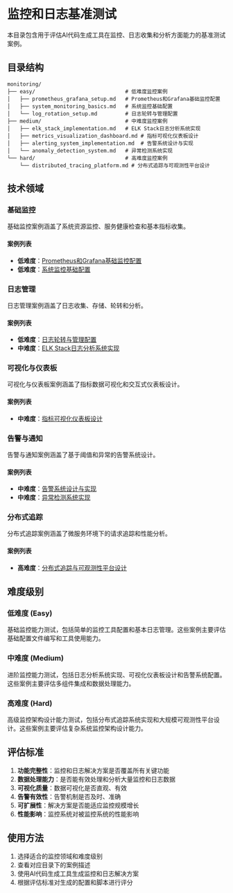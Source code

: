 # 监控和日志基准测试

本目录包含用于评估AI代码生成工具在监控、日志收集和分析方面能力的基准测试案例。

## 目录结构

```
monitoring/
├── easy/                             # 低难度监控案例
│   ├── prometheus_grafana_setup.md   # Prometheus和Grafana基础监控配置
│   ├── system_monitoring_basics.md   # 系统监控基础配置
│   └── log_rotation_setup.md         # 日志轮转与管理配置
├── medium/                           # 中难度监控案例
│   ├── elk_stack_implementation.md   # ELK Stack日志分析系统实现
│   ├── metrics_visualization_dashboard.md # 指标可视化仪表板设计
│   ├── alerting_system_implementation.md  # 告警系统设计与实现
│   └── anomaly_detection_system.md   # 异常检测系统实现
└── hard/                             # 高难度监控案例
    └── distributed_tracing_platform.md # 分布式追踪与可观测性平台设计
```

## 技术领域

### 基础监控
基础监控案例涵盖了系统资源监控、服务健康检查和基本指标收集。

#### 案例列表
- **低难度**：[Prometheus和Grafana基础监控配置](easy/prometheus_grafana_setup.md)
- **低难度**：[系统监控基础配置](easy/system_monitoring_basics.md)

### 日志管理
日志管理案例涵盖了日志收集、存储、轮转和分析。

#### 案例列表
- **低难度**：[日志轮转与管理配置](easy/log_rotation_setup.md)
- **中难度**：[ELK Stack日志分析系统实现](medium/elk_stack_implementation.md)

### 可视化与仪表板
可视化与仪表板案例涵盖了指标数据可视化和交互式仪表板设计。

#### 案例列表
- **中难度**：[指标可视化仪表板设计](medium/metrics_visualization_dashboard.md)

### 告警与通知
告警与通知案例涵盖了基于阈值和异常的告警系统设计。

#### 案例列表
- **中难度**：[告警系统设计与实现](medium/alerting_system_implementation.md)
- **中难度**：[异常检测系统实现](medium/anomaly_detection_system.md)

### 分布式追踪
分布式追踪案例涵盖了微服务环境下的请求追踪和性能分析。

#### 案例列表
- **高难度**：[分布式追踪与可观测性平台设计](hard/distributed_tracing_platform.md)

## 难度级别

### 低难度 (Easy)
基础监控能力测试，包括简单的监控工具配置和基本日志管理。这些案例主要评估基础配置文件编写和工具使用能力。

### 中难度 (Medium)
进阶监控能力测试，包括日志分析系统实现、可视化仪表板设计和告警系统配置。这些案例主要评估多组件集成和数据处理能力。

### 高难度 (Hard)
高级监控架构设计能力测试，包括分布式追踪系统实现和大规模可观测性平台设计。这些案例主要评估复杂系统监控架构设计能力。

## 评估标准

1. **功能完整性**：监控和日志解决方案是否覆盖所有关键功能
2. **数据处理能力**：是否能有效处理和分析大量监控和日志数据
3. **可视化质量**：数据可视化是否直观、有效
4. **告警有效性**：告警机制是否及时、准确
5. **可扩展性**：解决方案是否能适应监控规模增长
6. **性能影响**：监控系统对被监控系统的性能影响

## 使用方法

1. 选择适合的监控领域和难度级别
2. 查看对应目录下的案例描述
3. 使用AI代码生成工具生成监控和日志解决方案
4. 根据评估标准对生成的配置和脚本进行评分